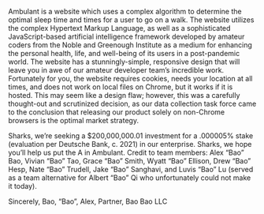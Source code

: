 Ambulant is a website which uses a complex algorithm to determine the optimal sleep time and times for a user to go on a walk. The website utilizes the complex Hypertext Markup Language, as well as a sophisticated JavaScript-based artificial intelligence framework developed by amateur coders from the Noble and Greenough Institute as a medium for enhancing the personal health, life, and well-being of its users in a post-pandemic world. The website has a stunningly-simple, responsive design that will leave you in awe of our amateur developer team’s incredible work. Fortunately for you, the website requires cookies, needs your location at all times, and does not work on local files on Chrome, but it works if it is hosted. This may seem like a design flaw; however, this was a carefully thought-out and scrutinized decision, as our data collection task force came to the conclusion that releasing our product solely on non-Chrome browsers is the optimal market strategy. 

Sharks, we’re seeking a $200,000,000.01 investment for a .000005% stake (evaluation per Deutsche Bank, c. 2021) in our enterprise. Sharks, we hope you’ll help us put the A in Ambulant. Credit to team members: Alex “Bao” Bao, Vivian “Bao” Tao, Grace “Bao” Smith, Wyatt “Bao” Ellison, Drew “Bao” Hesp, Nate “Bao” Trudell, Jake “Bao” Sanghavi, and Luvis “Bao” Lu (served as a team alternative for Albert “Bao” Qi who unfortunately could not make it today).

Sincerely,
Bao, “Bao”, Alex,
Partner,
Bao Bao LLC
